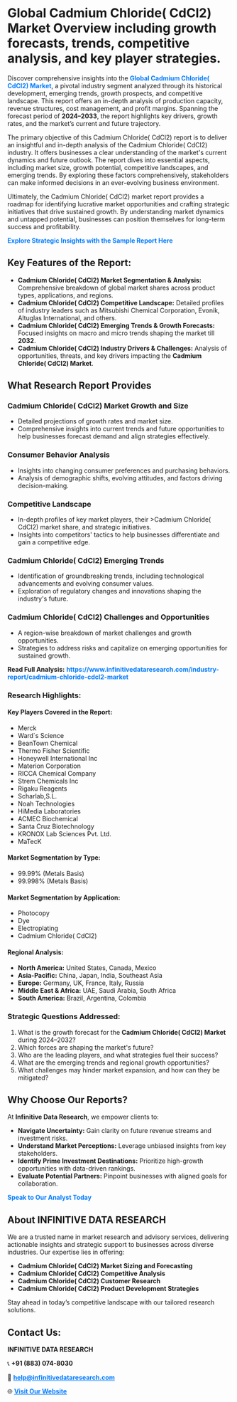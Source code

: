 <h1>Global Cadmium Chloride( CdCl2) Market Overview including growth forecasts, trends, competitive analysis, and key player strategies.</h1>
<p>
Discover comprehensive insights into the 
<a href="https://www.infinitivedataresearch.com/industry-report/cadmium-chloride-cdcl2-market" rel="dofollow" style="color: #007BFF; text-decoration: none;"><strong>Global Cadmium Chloride( CdCl2) Market</strong></a>, a pivotal industry segment analyzed through its historical development, emerging trends, growth prospects, and competitive landscape. This report offers an in-depth analysis of production capacity, revenue structures, cost management, and profit margins. Spanning the forecast period of <strong>2024–2033</strong>, the report highlights key drivers, growth rates, and the market’s current and future trajectory.
</p>
<p>
The primary objective of this Cadmium Chloride( CdCl2) report is to deliver an insightful and in-depth analysis of the Cadmium Chloride( CdCl2) industry. It offers businesses a clear understanding of the market's current dynamics and future outlook. The report dives into essential aspects, including market size, growth potential, competitive landscapes, and emerging trends. By exploring these factors comprehensively, stakeholders can make informed decisions in an ever-evolving business environment.
</p>
<p>
Ultimately, the Cadmium Chloride( CdCl2) market report provides a roadmap for identifying lucrative market opportunities and crafting strategic initiatives that drive sustained growth. By understanding market dynamics and untapped potential, businesses can position themselves for long-term success and profitability.
</p>
<p>
<a href="https://www.infinitivedataresearch.com/request-sample/reportId=103561" style="color: #007BFF; text-decoration: none;"><strong>Explore Strategic Insights with the Sample Report Here</strong></a>
</p>

<h2>Key Features of the Report:</h2>
<ul>
<li><strong>Cadmium Chloride( CdCl2) Market Segmentation & Analysis:</strong> Comprehensive breakdown of global market shares across product types, applications, and regions.</li>
<li><strong>Cadmium Chloride( CdCl2) Competitive Landscape:</strong> Detailed profiles of industry leaders such as Mitsubishi Chemical Corporation, Evonik, Altuglas International, and others.</li>
<li><strong>Cadmium Chloride( CdCl2) Emerging Trends & Growth Forecasts:</strong> Focused insights on macro and micro trends shaping the market till <strong>2032</strong>.</li>
<li><strong>Cadmium Chloride( CdCl2) Industry Drivers & Challenges:</strong> Analysis of opportunities, threats, and key drivers impacting the <strong>Cadmium Chloride( CdCl2) Market</strong>.</li>
</ul>

<h2>What Research Report Provides</h2>
<h3>Cadmium Chloride( CdCl2) Market Growth and Size</h3>
<ul>
<li>Detailed projections of growth rates and market size.</li>
<li>Comprehensive insights into current trends and future opportunities to help businesses forecast demand and align strategies effectively.</li>
</ul>

<h3>Consumer Behavior Analysis</h3>
<ul>
<li>Insights into changing consumer preferences and purchasing behaviors.</li>
<li>Analysis of demographic shifts, evolving attitudes, and factors driving decision-making.</li>
</ul>

<h3>Competitive Landscape</h3>
<ul>
<li>In-depth profiles of key market players, their >Cadmium Chloride( CdCl2) market share, and strategic initiatives.</li>
<li>Insights into competitors' tactics to help businesses differentiate and gain a competitive edge.</li>
</ul>

<h3>Cadmium Chloride( CdCl2) Emerging Trends</h3>
<ul>
<li>Identification of groundbreaking trends, including technological advancements and evolving consumer values.</li>
<li>Exploration of regulatory changes and innovations shaping the industry's future.</li>
</ul>

<h3>Cadmium Chloride( CdCl2) Challenges and Opportunities</h3>
<ul>
<li>A region-wise breakdown of market challenges and growth opportunities.</li>
<li>Strategies to address risks and capitalize on emerging opportunities for sustained growth.</li>
</ul>
<p><strong>Read Full Analysis:</strong> <a href="https://www.infinitivedataresearch.com/industry-report/cadmium-chloride-cdcl2-market" rel="dofollow" style="color: #007BFF; text-decoration: none;"><strong>https://www.infinitivedataresearch.com/industry-report/cadmium-chloride-cdcl2-market</strong></a></p>
<h3>Research Highlights:</h3>
<h4>Key Players Covered in the Report:</h4>
<ul><li>Merck</li><li>Ward`s Science</li><li>BeanTown Chemical</li><li>Thermo Fisher Scientific</li><li>Honeywell International Inc</li><li>Materion Corporation</li><li>RICCA Chemical Company</li><li>Strem Chemicals Inc</li><li>Rigaku Reagents</li><li>Scharlab,S.L.</li><li>Noah Technologies</li><li>HiMedia Laboratories</li><li>ACMEC Biochemical</li><li>Santa Cruz Biotechnology</li><li>KRONOX Lab Sciences Pvt. Ltd.</li><li>MaTecK</li></ul>
<h4>Market Segmentation by Type:</h4>
<ul><li>99.99% (Metals Basis)</li><li>99.998% (Metals Basis)</li></ul>
<h4>Market Segmentation by Application:</h4>
<ul><li>Photocopy</li><li>Dye</li><li>Electroplating</li><li>Cadmium Chloride( CdCl2)</li></ul>

<h4>Regional Analysis:</h4>
<ul>
<li><strong>North America:</strong> United States, Canada, Mexico</li>
<li><strong>Asia-Pacific:</strong> China, Japan, India, Southeast Asia</li>
<li><strong>Europe:</strong> Germany, UK, France, Italy, Russia</li>
<li><strong>Middle East & Africa:</strong> UAE, Saudi Arabia, South Africa</li>
<li><strong>South America:</strong> Brazil, Argentina, Colombia</li>
</ul>

<h3>Strategic Questions Addressed:</h3>
<ol>
<li>What is the growth forecast for the <strong>Cadmium Chloride( CdCl2) Market</strong> during 2024–2032?</li>
<li>Which forces are shaping the market's future?</li>
<li>Who are the leading players, and what strategies fuel their success?</li>
<li>What are the emerging trends and regional growth opportunities?</li>
<li>What challenges may hinder market expansion, and how can they be mitigated?</li>
</ol>

<h2>Why Choose Our Reports?</h2>
<p>At <strong>Infinitive Data Research</strong>, we empower clients to:</p>
<ul>
<li><strong>Navigate Uncertainty:</strong> Gain clarity on future revenue streams and investment risks.</li>
<li><strong>Understand Market Perceptions:</strong> Leverage unbiased insights from key stakeholders.</li>
<li><strong>Identify Prime Investment Destinations:</strong> Prioritize high-growth opportunities with data-driven rankings.</li>
<li><strong>Evaluate Potential Partners:</strong> Pinpoint businesses with aligned goals for collaboration.</li>
</ul>
<p><a href="https://www.infinitivedataresearch.com/industry-report/cadmium-chloride-cdcl2-market" rel="dofollow" style="color: #007BFF; text-decoration: none;"><strong>Speak to Our Analyst Today</strong></a></p>

<h2>About INFINITIVE DATA RESEARCH</h2>
<p>We are a trusted name in market research and advisory services, delivering actionable insights and strategic support to businesses across diverse industries. Our expertise lies in offering:</p>
<ul>
<li><strong>Cadmium Chloride( CdCl2) Market Sizing and Forecasting</strong></li>
<li><strong>Cadmium Chloride( CdCl2) Competitive Analysis</strong></li>
<li><strong>Cadmium Chloride( CdCl2) Customer Research</strong></li>
<li><strong>Cadmium Chloride( CdCl2) Product Development Strategies</strong></li>
</ul>
<p>Stay ahead in today’s competitive landscape with our tailored research solutions.</p>

<h2>Contact Us:</h2>
<p><strong>INFINITIVE DATA RESEARCH</strong></p>
<p>📞 <strong>+91 (883) 074-8030</strong></p>
<p>📧 <strong><a href="mailto:help@infinitivedataresearch.com" style="color: #007BFF;">help@infinitivedataresearch.com</a></strong></p>
<p>🌐 <strong><a href="https://www.infinitivedataresearch.com" rel="dofollow" style="color: #007BFF;">Visit Our Website</a></strong></p>